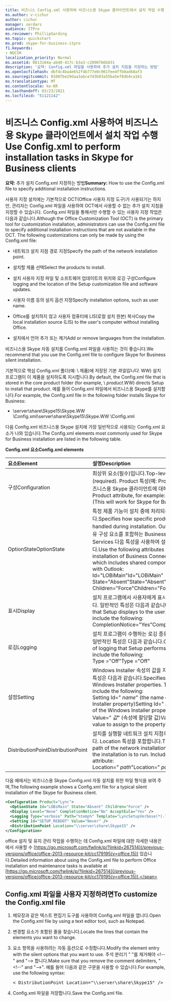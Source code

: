 ```yaml
---
title: 비즈니스 Config.xml 사용하여 비즈니스용 Skype 클라이언트에서 설치 작업 수행
ms.author: v-cichur
author: cichur
manager: serdars
audience: ITPro
ms.reviewer: PhillipGarding
ms.topic: quickstart
ms.prod: skype-for-business-itpro
f1.keywords:
- NOCSH
localization_priority: Normal
ms.assetid: 0813184a-ab40-417c-b3a3-c2090766b831
description: '요약: Config.xml 파일을 사용하여 추가 설치 지침을 지정하는 방법'
ms.openlocfilehash: dbf4c4ba4e652f4b777e0c901fee4ffb0ad68af3
ms.sourcegitcommit: 01087be29daa3abce7d3b03a55ba5ef8db4ca161
ms.translationtype: MT
ms.contentlocale: ko-KR
ms.lasthandoff: 03/23/2021
ms.locfileid: "51121142"
---
```

# <a name="use-configxml-to-perform-installation-tasks-in-skype-for-business-clients"></a><span data-ttu-id="cd490-103">비즈니스 Config.xml 사용하여 비즈니스용 Skype 클라이언트에서 설치 작업 수행</span><span class="sxs-lookup"><span data-stu-id="cd490-103">Use Config.xml to perform installation tasks in Skype for Business clients</span></span>

<span data-ttu-id="cd490-104">**요약:** 추가 설치 Config.xml 지정하는 방법</span><span class="sxs-lookup"><span data-stu-id="cd490-104">**Summary:** How to use the Config.xml file to specify additional installation instructions.</span></span>

<span data-ttu-id="cd490-p101">사용자 지정 설치에는 기본적으로 OCT(Office 사용자 지정 도구)가 사용되기는 하지만, 관리자는 Config.xml 파일을 사용하여 OCT에서 사용할 수 없는 추가 설치 지침을 지정할 수 있습니다. Config.xml 파일을 통해서만 수행할 수 있는 사용자 지정 작업은 다음과 같습니다.</span><span class="sxs-lookup"><span data-stu-id="cd490-p101">Although the Office Customization Tool (OCT) is the primary tool for customization installation, administrators can use the Config.xml file to specify additional installation instructions that are not available in the OCT. The following customizations can only be made by using the Config.xml file:</span></span>

- <span data-ttu-id="cd490-107">네트워크 설치 지점 경로 지정</span><span class="sxs-lookup"><span data-stu-id="cd490-107">Specify the path of the network installation point.</span></span>

- <span data-ttu-id="cd490-108">설치할 제품 선택</span><span class="sxs-lookup"><span data-stu-id="cd490-108">Select the products to install.</span></span>

- <span data-ttu-id="cd490-109">설치 사용자 지정 파일 및 소프트웨어 업데이트의 위치와 로깅 구성</span><span class="sxs-lookup"><span data-stu-id="cd490-109">Configure logging and the location of the Setup customization file and software updates.</span></span>

- <span data-ttu-id="cd490-110">사용자 이름 등의 설치 옵션 지정</span><span class="sxs-lookup"><span data-stu-id="cd490-110">Specify installation options, such as user name.</span></span>

- <span data-ttu-id="cd490-111">Office를 설치하지 않고 사용자 컴퓨터에 LIS(로컬 설치 원본) 복사</span><span class="sxs-lookup"><span data-stu-id="cd490-111">Copy the local installation source (LIS) to the user's computer without installing Office.</span></span>

- <span data-ttu-id="cd490-112">설치에서 언어 추가 또는 제거</span><span class="sxs-lookup"><span data-stu-id="cd490-112">Add or remove languages from the installation.</span></span>

<span data-ttu-id="cd490-113">비즈니스용 Skype 자동 설치를 Config.xml 파일을 사용하는 것이 좋습니다.</span><span class="sxs-lookup"><span data-stu-id="cd490-113">We recommend that you use the Config.xml file to configure Skype for Business silent installation.</span></span> 

<span data-ttu-id="cd490-114">기본적으로 핵심 Config.xml 폴더(예: \ 제품)에 저장된 기본 _파일입니다._ WW) 설치 프로그램이 이 제품을 설치하도록 지시합니다.</span><span class="sxs-lookup"><span data-stu-id="cd490-114">By default, the Config.xml file that is stored in the core product folder (for example, \ _product_.WW) directs Setup to install that product.</span></span> <span data-ttu-id="cd490-115">예를 들어 Config.xml 파일에서 비즈니스용 Skype를 설치합니다.</span><span class="sxs-lookup"><span data-stu-id="cd490-115">For example, the Config.xml file in the following folder installs Skype for Business:</span></span>

- <span data-ttu-id="cd490-116">\\server\share\Skype15\Skype.WW \Config.xml</span><span class="sxs-lookup"><span data-stu-id="cd490-116">\\server\share\Skype15\Skype.WW \Config.xml</span></span>

<span data-ttu-id="cd490-117">다음 Config.xml 비즈니스용 Skype 설치에 가장 일반적으로 사용되는 Config.xml 요소가 나와 있습니다.</span><span class="sxs-lookup"><span data-stu-id="cd490-117">The Config.xml elements most commonly used for Skype for Business installation are listed in the following table.</span></span>

<span data-ttu-id="cd490-118">**Config.xml 요소**</span><span class="sxs-lookup"><span data-stu-id="cd490-118">**Config.xml elements**</span></span>


| <span data-ttu-id="cd490-119">**요소**</span><span class="sxs-lookup"><span data-stu-id="cd490-119">**Element**</span></span>              | <span data-ttu-id="cd490-120">**설명**</span><span class="sxs-lookup"><span data-stu-id="cd490-120">**Description**</span></span>                                                                                                                                                                                                                                                                                         |
|:-------------------------|:--------------------------------------------------------------------------------------------------------------------------------------------------------------------------------------------------------------------------------------------------------------------------------------------------------|
| <span data-ttu-id="cd490-121">구성</span><span class="sxs-lookup"><span data-stu-id="cd490-121">Configuration</span></span>  <br/>     | <span data-ttu-id="cd490-122">최상위 요소(필수)입니다.</span><span class="sxs-lookup"><span data-stu-id="cd490-122">Top-level element (required).</span></span> <span data-ttu-id="cd490-123">Product 특성(예: Product=Lync 포함)(비즈니스용 Skype 클라이언트에 대해 작동)</span><span class="sxs-lookup"><span data-stu-id="cd490-123">Contains the Product attribute, for example: Product=Lync (This will work for Skype for Business clients)</span></span>  <br/>                                                                                                                                                          |
| <span data-ttu-id="cd490-124">OptionState</span><span class="sxs-lookup"><span data-stu-id="cd490-124">OptionState</span></span>  <br/>       | <span data-ttu-id="cd490-125">특정 제품 기능이 설치 중에 처리되는 방법을 지정합니다.</span><span class="sxs-lookup"><span data-stu-id="cd490-125">Specifies how specific product features are handled during installation.</span></span> <span data-ttu-id="cd490-126">Outlook을 방해하는 공유 구성 요소를 포함하는 Business Connectivity Services 다음 특성을 사용하여 설치를 방지할 수 있습니다.</span><span class="sxs-lookup"><span data-stu-id="cd490-126">Use the following attributes to prevent installation of Business Connectivity Services, which includes shared components that interfere with Outlook:</span></span> <br/>  <span data-ttu-id="cd490-127">Id="LOBiMain"</span><span class="sxs-lookup"><span data-stu-id="cd490-127">Id="LOBiMain"</span></span> <br/>  <span data-ttu-id="cd490-128">State="Absent"</span><span class="sxs-lookup"><span data-stu-id="cd490-128">State="Absent"</span></span> <br/>  <span data-ttu-id="cd490-129">Children="Force"</span><span class="sxs-lookup"><span data-stu-id="cd490-129">Children="Force"</span></span> <br/> |
| <span data-ttu-id="cd490-130">표시</span><span class="sxs-lookup"><span data-stu-id="cd490-130">Display</span></span>  <br/>           | <span data-ttu-id="cd490-p105">설치 프로그램에서 사용자에게 표시하는 UI의 수준입니다. 일반적인 특성은 다음과 같습니다.</span><span class="sxs-lookup"><span data-stu-id="cd490-p105">The level of UI that Setup displays to the user. Typical attributes include the following:</span></span> <br/>  <span data-ttu-id="cd490-133">CompletionNotice="Yes"</span><span class="sxs-lookup"><span data-stu-id="cd490-133">CompletionNotice="Yes"</span></span>                                                                                                                                                                                |
| <span data-ttu-id="cd490-134">로깅</span><span class="sxs-lookup"><span data-stu-id="cd490-134">Logging</span></span>  <br/>           | <span data-ttu-id="cd490-p106">설치 프로그램이 수행하는 로깅 종류에 대한 옵션입니다. 일반적인 특성은 다음과 같습니다.</span><span class="sxs-lookup"><span data-stu-id="cd490-p106">Options for the kind of logging that Setup performs. Typical attributes include the following:</span></span> <br/>  <span data-ttu-id="cd490-137">Type ="Off"</span><span class="sxs-lookup"><span data-stu-id="cd490-137">Type ="Off"</span></span>                                                                                                                                                                                       |
| <span data-ttu-id="cd490-138">설정</span><span class="sxs-lookup"><span data-stu-id="cd490-138">Setting</span></span>  <br/>           | <span data-ttu-id="cd490-p107">Windows Installer 속성의 값을 지정합니다. 일반적인 특성은 다음과 같습니다.</span><span class="sxs-lookup"><span data-stu-id="cd490-p107">Specifies values for Windows Installer properties. Typical attributes include the following: </span></span><br/>  <span data-ttu-id="cd490-141">Setting Id=" *name*" (the name of the Windows Installer property)</span><span class="sxs-lookup"><span data-stu-id="cd490-141">Setting Id=" *name*" (the name of the Windows Installer property)</span></span>  <br/>  <span data-ttu-id="cd490-142">Value=" *값*" (속성에 할당할 값)</span><span class="sxs-lookup"><span data-stu-id="cd490-142">Value=" *value*" (the value to assign to the property)</span></span>  <br/>                                                             |
| <span data-ttu-id="cd490-143">DistributionPoint</span><span class="sxs-lookup"><span data-stu-id="cd490-143">DistributionPoint</span></span>  <br/> | <span data-ttu-id="cd490-p108">설치를 실행할 네트워크 설치 지점의 정규화된 경로입니다. Location 특성을 포함합니다.</span><span class="sxs-lookup"><span data-stu-id="cd490-p108">The fully qualified path of the network installation point from which the installation is to run. Includes the Location attribute: </span></span><br/>  <span data-ttu-id="cd490-146">Location=" *path*"</span><span class="sxs-lookup"><span data-stu-id="cd490-146">Location=" *path*"</span></span>  <br/>                                                                                                                                     |

<span data-ttu-id="cd490-147">다음 예에서는 비즈니스용 Skype Config.xml 자동 설치를 위한 파일 형식을 보여 주며,</span><span class="sxs-lookup"><span data-stu-id="cd490-147">The following example shows a Config.xml file for a typical silent installation of the Skype for Business client.</span></span> 

```xml
<Configuration Product="Lync"> 
  <OptionState Id="LOBiMain" State="Absent" Children="Force" /> 
  <Display Level="None" CompletionNotice="No" AcceptEula="Yes" /> 
  <Logging Type="verbose" Path="%temp%" Template="LyncSetupVerbose(*).log" />
  <Setting Id="SETUP_REBOOT" Value="Never" /> 
  <DistributionPoint Location="\\server\share\Skype15" /> 
</Configuration>
```

<span data-ttu-id="cd490-148">office 설치 및 유지 관리 작업을 수행하는 데 Config.xml 파일에 대한 자세한 내용은 에서 사용할 수 [https://go.microsoft.com/fwlink/p/?linkid=267514](/previous-versions/office/office-2013-resource-kit/cc179195(v=office.15)) 있습니다.</span><span class="sxs-lookup"><span data-stu-id="cd490-148">Detailed information about using the Config.xml file to perform Office installation and maintenance tasks is available at [https://go.microsoft.com/fwlink/p/?linkid=267514](/previous-versions/office/office-2013-resource-kit/cc179195(v=office.15)).</span></span>

## <a name="to-customize-the-configxml-file"></a><span data-ttu-id="cd490-149">Config.xml 파일을 사용자 지정하려면</span><span class="sxs-lookup"><span data-stu-id="cd490-149">To customize the Config.xml file</span></span>

1. <span data-ttu-id="cd490-150">메모장과 같은 텍스트 편집기 도구를 사용하여 Config.xml 파일을 엽니다.</span><span class="sxs-lookup"><span data-stu-id="cd490-150">Open the Config.xml file by using a text editor tool, such as Notepad.</span></span>

2. <span data-ttu-id="cd490-151">변경할 요소가 포함된 줄을 찾습니다.</span><span class="sxs-lookup"><span data-stu-id="cd490-151">Locate the lines that contain the elements you want to change.</span></span>

3. <span data-ttu-id="cd490-152">요소 항목을 사용하려는 자동 옵션으로 수정합니다.</span><span class="sxs-lookup"><span data-stu-id="cd490-152">Modify the element entry with the silent options that you want to use.</span></span> <span data-ttu-id="cd490-153">주석 분리기 " "를 제거해야 \<!--" and "--\> 합니다.</span><span class="sxs-lookup"><span data-stu-id="cd490-153">Make sure that you remove the comment delimiters, "\<!--" and "--\>".</span></span> <span data-ttu-id="cd490-154">예를 들어 다음과 같은 구문을 사용할 수 있습니다.</span><span class="sxs-lookup"><span data-stu-id="cd490-154">For example, use the following syntax:</span></span>

   <pre>
   < DistributionPoint Location="\\server\share\Skype15" />
   </pre>

4. <span data-ttu-id="cd490-155">Config.xml 파일을 저장합니다.</span><span class="sxs-lookup"><span data-stu-id="cd490-155">Save the Config.xml file.</span></span>